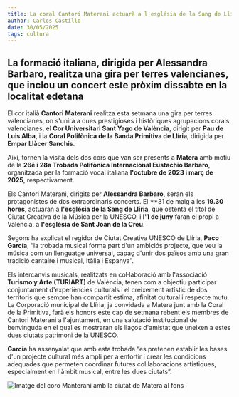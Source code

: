 ```yaml
---
title: La coral Cantori Materani actuarà a l'església de la Sang de Llíria
author: Carlos Castillo
date: 30/05/2025
tags: cultura
---
```


## La formació italiana, dirigida per Alessandra Barbaro, realitza una gira per terres valencianes, que inclou un concert este pròxim dissabte en la localitat edetana


El cor italià **Cantori Materani** realitza esta setmana una gira per terres valencianes, on s'unirà a dues prestigioses i històriques agrupacions corals valencianes, el **Cor Universitari Sant Yago de València**, dirigit per **Pau de Luis Alba**, i la **Coral Polifònica de la Banda Primitiva de Llíria**, dirigida per **Empar Llàcer Sanchis**.

Així, tornen la visita dels dos cors que van ser presents a **Matera** amb motiu de la **26é i 28a Trobada Polifònica Internacional Eustachio Barbaro**, organitzada per la formació vocal italiana **l'octubre de 2023 i març de 2025**, respectivament.

Els Cantori Materani, dirigits per **Alessandra Barbaro**, seran els protagonistes de dos extraordinaris concerts. El **31 de maig a les **19.30 hores**, actuaran a **l'església de la Sang de Llíria**, que ostenta el títol de Ciutat Creativa de la Música per la UNESCO, i **l'1 de juny** faran el propi a València, a **l'església de Sant Joan de la Creu**.

Segons ha explicat el regidor de Ciutat Creativa UNESCO de Llíria, **Paco García**, “la trobada musical forma part d'un ambiciós projecte, que veu la música com un llenguatge universal, capaç d'unir dos països amb una gran tradició cantaire i musical, Itàlia i Espanya”.

Els intercanvis musicals, realitzats en col·laboració amb l'associació **Turismo y Arte (TURIART)** de València, tenen com a objectiu participar conjuntament d'experiències culturals i el creixement artístic de dos territoris que sempre han compartit estima, afinitat cultural i respecte mutu. La Corporació municipal de Llíria, ja convidada a Matera junt amb la Coral de la Primitiva, farà els honors este cap de setmana rebent els membres de Cantori Materani a l'ajuntament, en una salutació institucional de benvinguda en el qual es mostraran els llaços d'amistat que uneixen a estes dues ciutats patrimoni de la UNESCO.

**García** ha assenyalat que amb esta trobada “es pretenen establir les bases d'un projecte cultural més ampli per a enfortir i crear les condicions adequades que permeten coordinar futures col·laboracions artístiques, especialment en l'àmbit musical, entre les dues ciutats”.

![ Imatge del coro Manterani amb la ciutat de Matera al fons ](/assets/continguts/recursos/20250530-CoroCantorMaterani.jpg " Imatge del coro Manterani amb la ciutat de Matera al fons ")
